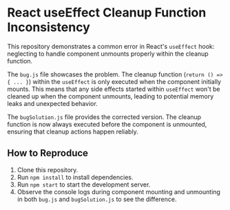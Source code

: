 # React useEffect Cleanup Function Inconsistency

This repository demonstrates a common error in React's `useEffect` hook: neglecting to handle component unmounts properly within the cleanup function.

The `bug.js` file showcases the problem. The cleanup function (`return () => { ... }`) within the `useEffect` is only executed when the component initially mounts. This means that any side effects started within `useEffect` won't be cleaned up when the component unmounts, leading to potential memory leaks and unexpected behavior.

The `bugSolution.js` file provides the corrected version. The cleanup function is now always executed before the component is unmounted, ensuring that cleanup actions happen reliably.

## How to Reproduce
1. Clone this repository.
2. Run `npm install` to install dependencies.
3. Run `npm start` to start the development server.
4. Observe the console logs during component mounting and unmounting in both `bug.js` and `bugSolution.js` to see the difference.